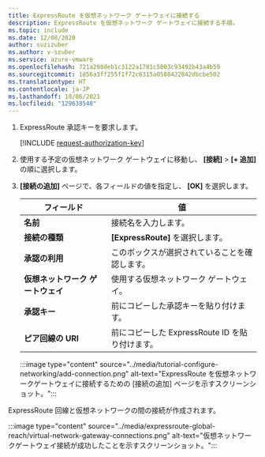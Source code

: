 ```yaml
---
title: ExpressRoute を仮想ネットワーク ゲートウェイに接続する
description: ExpressRoute を仮想ネットワーク ゲートウェイに接続する手順。
ms.topic: include
ms.date: 12/08/2020
author: suzizuber
ms.author: v-szuber
ms.service: azure-vmware
ms.openlocfilehash: 721a298deb1c3122a1781c5803c93492b43a4b59
ms.sourcegitcommit: 1d56a3ff255f1f72c6315a0588422842dbcbe502
ms.translationtype: HT
ms.contentlocale: ja-JP
ms.lasthandoff: 10/06/2021
ms.locfileid: "129638548"
---
```

<!-- Used in deploy-azure-vmware-solution.md and tutorial-configure-networking.md -->


1. ExpressRoute 承認キーを要求します。

   [!INCLUDE [request-authorization-key](request-authorization-key.md)]

1. 使用する予定の仮想ネットワーク ゲートウェイに移動し、 **[接続]**  >  **[+ 追加]** の順に選択します。

1. **[接続の追加]** ページで、各フィールドの値を指定し、 **[OK]** を選択します。 

   | フィールド | 値 |
   | --- | --- |
   | **名前**  | 接続名を入力します。  |
   | **接続の種類**  | **[ExpressRoute]** を選択します。  |
   | **承認の利用**  | このボックスが選択されていることを確認します。  |
   | **仮想ネットワーク ゲートウェイ** | 使用する仮想ネットワーク ゲートウェイ。  |
   | **承認キー**  | 前にコピーした承認キーを貼り付けます。 |
   | **ピア回線の URI**  | 前にコピーした ExpressRoute ID を貼り付けます。  |

   :::image type="content" source="../media/tutorial-configure-networking/add-connection.png" alt-text="ExpressRoute を仮想ネットワークゲートウェイに接続するための [接続の追加] ページを示すスクリーンショット。":::

ExpressRoute 回線と仮想ネットワークの間の接続が作成されます。

:::image type="content" source="../media/expressroute-global-reach/virtual-network-gateway-connections.png" alt-text="仮想ネットワークゲートウェイ接続が成功したことを示すスクリーンショット。":::
